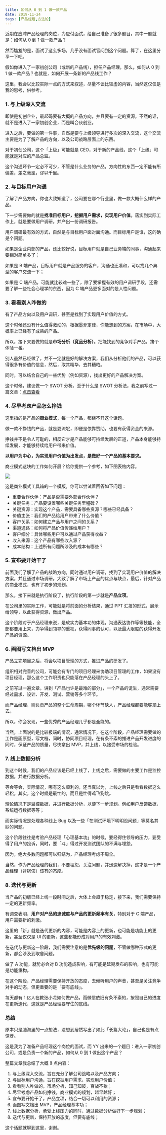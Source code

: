 ```yaml
---
title: 如何从 0 到 1 做一款产品
date: 2019-11-24
tags: [产品经理,方法论]
---
```


近期在应聘产品经理的岗位，为应付面试，给自己准备了很多题目，其中一题就是：如何从 0 到 1 做一款产品？

然而尴尬的是，面试了这么多场，几乎没有面试官问到这个问题。算了，在这里分享一下吧。

假如你进入了一家初创公司（或新的产品线），担任产品经理，那么，如何从 0 到 1 做一款产品？也就是，如何开展一条新的产品线工作？

这里，我会以比较实际一点的方式来叙述，尽量不谈比较虚的内容，当然这仅仅是我的思考，供参考。

### 1. 与上级深入交流
即使是初创企业，最起码要有大概的产品方向，并且要有一定的资源。不然的话，就不是进入了一家初创企业，而是叫合伙创业。

进入之后，要做的第一件事，自然是要与上级领导进行多次的深入交流，这个交流主要是为了了解产品的方向，以及公司战略层面上的东西。

对于初创公司，这个「上级」可能就是 CEO，对于新的产品线，这个「上级」可能就是对应的产品总监。

这个沟通环节一定必不可少，不管是什么业务的产品，方向性的东西一定不能有所偏差，差之毫厘，谬以千里。

### 2. 与目标用户沟通
了解了产品方向，你也大致知道了，公司要在哪个行业里，做一款大概什么样的产品。

下一步需要做的就是**找准目标用户，挖掘用户需求，实现用户价值**。落实到实际工作上，就是要做用户调研，并产出一份调研报告。

用户调研最有效的方式，自然是与目标用户面对面沟通。而目标用户是谁，这的确是个问题。

如果是企业内部的产品，还比较好说，目标用户就是自己业务端的同事，沟通起来要相对简单多了；

如果是 B 端产品，目标用户就是产品服务的客户，沟通也还凑和，可以找几个典型的客户交流一下；

如果是 C 端产品，可能就比较难一些了，除了要掌握有效的用户调研手段，还需要了解一些社会心理学的东西，因为 C 端产品更多面对的是人性问题。

### 3. 看看别人咋做的
有了产品方向以及用户调研，甚至是找到了实现用户价值的方式。

这个时候还没有什么值得激动的，根据墨菲定律，你能想到的方案，在市场中，大概率上已经有了成熟的产品。

所以，接下来要做的就是**市场分析（竞品分析）**。把能找到的竞争对手产品，挨个体验一番。

别人虽然已经做了，并不一定就是好的解决方案，我们从分析他们的产品，可以获得很多有价值的信息，然后，取其精华，去其糟粕。

同时，可以结合自己的一些优势（例如资源），找出更好的产品解决方案。

这个时候，建议做一个 SWOT 分析。至于什么是 SWOT 分析法，我之前写过一篇文章：[点击查看](https://mp.weixin.qq.com/s?__biz=MjM5MDQ4NjUwMg==&mid=2649196896&idx=1&sn=049b91958b7675b474dc76240cf6c5ee&chksm=be5733e98920baff351b9beca64c8aa3c1d78664604e589ef3c1a04bb715bb8c859327528a33&token=1321354772&lang=zh_CN#rd)

### 4. 尽早考虑产品怎么挣钱
这里指的是产品的**商业模式**，每一个产品，都绕不开这个话题。

做一款不挣钱的产品，就是耍流氓，即便是依靠赞助，也要有获得资金的来源。

挣钱并不是令人可耻的，相反它才是产品能够可持续发展的正道，产品本身能够持续发展，才能够持续给用户带来价值。

**以用户为中心，为实现用户价值为出发点，是做好一个产品的基本要求。**

商业模式这块的工作如何开展？给你提供一个参考，如下图表格内容。

![](/image/about_product/2019-11-24-22-01-02.png)

这是商业模式工具箱的一个模版，你可以尝试着回答如下问题：

- 重要合作伙伴：产品是否需要外部合作伙伴？
- 关键任务：产品要设置哪些关键任务里程碑？
- 关键资源：实现这个产品，需要具备哪些资源？哪些已经具备？
- 价值主张：我们的产品给用户带来了什么价值？
- 客户关系：如何建立产品与用户之间的关系？
- 渠道通路：如何将产品价值传递给用户？
- 客户细分：具体哪些用户可以通过产品获得收益？
- 收入来源：这个产品有哪些收入源？
- 成本结构：上述所有问题所涉及的成本有哪些？

### 5. 宣布要开始干了
前面我们了解了产品的战略方向，同时通过用户调研，找到了实现用户价值的解决方案，并且通过市场调研，大致了解了市场上产品的优点与缺点，最后，针对产品的商业模式，也有了初步的规划。

那么，接下来就是执行阶段了，执行阶段的第一步就是**产品立项**。

在公司里的实际工作，可能就是将前面的分析结果，通过 PPT 汇报的形式，展示给领导，以此获得资源，做出产品。

这个阶段对于产品经理来说，是软实力基本功的体现，沟通表达协作等等技能，全部都要用上来，力争得到领导的重视，获得同事的认可，以及最大限度的获得开发产品的资源。

### 6. 画图写文档出 MVP
产品立完项目之后，将会以项目管理的方式，推进产品的研发了。

组织相对完善的公司，可能会有专门的项目经理来协助项目管理的工作，如果没有项目经理，那么这个工作职责也只能落在产品经理的头上了。

之前写过一遍文章，讲到「产品也许是最难的部分」，一个产品的诞生，通常需要经过需求、设计、开发、测试、营销等多个环节。

而产品经理，则负责产品的整个生命周期，哪个环节缺人，产品经理都要能够顶上去。

所以，你会发现，一些优秀的产品经理几乎都是全能的。

当然，上面说的是比较极端的情况，通常情况下，在这个阶段，产品经理需要做的工作是画原型，写文档，同时，协同项目经理，在有条不紊的推进产品开发进度的同时，保证产品的质量，尽快拿出 MVP，并上线，以接受市场的检验。

### 7. 线上数据分析
到这个时候，我们的产品应该是已经上线了，上线之后，需要做的主要工作是监控数据，并进行数据分析。

等会等会，实际情况，哪有这么顺利的，还当真以为，上线之后只是看看数据这么轻松，其实，这个时候是最忙的，而且是忙得鸡飞狗跳。

理论情况下是监控数据，并进行数据分析，以便下一步规划。例如用户反馈数据，系统运行数据等等；

而实际情况是处理各种线上 Bug 以及一些「在测试环境下明明没问题」等莫名其妙的问题。

这个阶段往往是考验产品经理「心理基本功」的时候，要经得住领导的压力，要受得了用户的投诉，同时，要「斗」得过开发测试团队的不满与埋怨。

因为，绝大多数问题都可以归结为，产品经理考虑不周全。

当然，作为产品经理的我们，不要埋怨，关注问题，并迅速解决掉，这才是一个产品经理（背锅侠）该有的态度。

### 8. 迭代与更新
当产品的初版已经上线一段时间之后，大体上会趋于稳定，接下来，我们需要保持一定的更新频率。

有调查表明，**用户对产品的忠诚度与产品的更新频率有关**，特别对于 C 端产品，用户需要新的刺激。

这里的「新」就是迭代更新的内容，可能是内容上的更新，也可能是功能上的更新，甚至仅仅是 UI 的更新，这些都能形成对用户的有效刺激。

在迭代与更新这一阶段，我们需要注意的是**优先级的问题**，不管做哪种形式的更新，都会涉及到取舍问题。

做了 A 功能，就势必会对 B 功能造成影响，有可能是延期发布的影响，也有可能是功能重构。

在这个阶段，产品经理需要保持开放的态度，去倾听用户的声音，甚至是关注竞争对手的动态，但更重要的是「要有底线」。

每天都有 1 亿人在教张小龙如何做产品，而微信依旧有条不紊的，按照自己的进度在更新迭代，这就是产品经理要守住的底线。

### 总结
原本只是脑海里的一点想法，没想到居然写出了如此「长篇大论」，自己也是有点惊讶。

这是我为了准备产品经理这个岗位的面试，而 YY 出来的一个题目：进入一家初创公司，或是负责一个新的产品，如何从 0 到 1 做出这个产品？

整篇文章我总结了大概 8 点内容：

1. 与上级深入交流，旨在充分了解公司战略以及产品方向；
2. 与目标用户沟通，旨在挖掘用户需求，实现用户价值；
3. 看看别人咋做的，市场分析，知己知彼，百战不殆；
4. 尽早考虑产品如何挣钱，商业模式的规划，越早越好；
5. 宣布要开始干了，产品立项，结合一切可以利用的资源；
6. 画图写文档出 MVP，产品经理基本功；
7. 线上数据分析，承受上线压力的同时，通过数据分析做好下一步规划；
8. 迭代与更新，保持开放的态度，但要有底线；

这个话题就聊到这里，谢谢。 